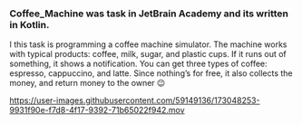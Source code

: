 ### Coffee_Machine was task in JetBrain Academy and its written in Kotlin.

I this task is programming a coffee machine simulator. The machine works with typical products: coffee, milk, sugar, and plastic cups. If it runs out of something, it shows a notification. You can get three types of coffee: espresso, cappuccino, and latte. Since nothing’s for free, it also collects the money, and return money to the owner 😉

https://user-images.githubusercontent.com/59149136/173048253-9931f90e-f7d8-4f17-9392-71b65022f942.mov
